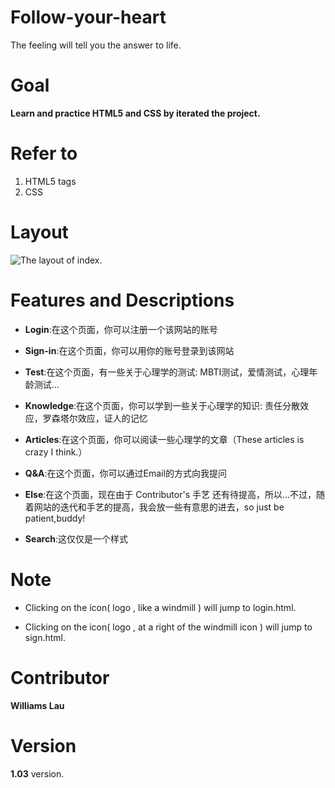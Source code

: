 # Follow-your-heart

The feeling will tell you the answer to life.

# Goal

**Learn and practice HTML5 and CSS by iterated the project.**

# Refer to

1. HTML5 tags
2. CSS

# Layout

<img src="http://i65.tinypic.com/otdx6r.jpg" alt="The layout of index.">

# Features and Descriptions

* **Login**:在这个页面，你可以注册一个该网站的账号

* **Sign-in**:在这个页面，你可以用你的账号登录到该网站

* **Test**:在这个页面，有一些关于心理学的测试: MBTI测试，爱情测试，心理年龄测试...

* **Knowledge**:在这个页面，你可以学到一些关于心理学的知识: 责任分散效应，罗森塔尔效应，证人的记忆

* **Articles**:在这个页面，你可以阅读一些心理学的文章（These articles is crazy I think.）

* **Q&A**:在这个页面，你可以通过Email的方式向我提问

* **Else**:在这个页面，现在由于 Contributor's 手艺 还有待提高，所以...不过，随着网站的迭代和手艺的提高，我会放一些有意思的进去，so just be patient,buddy!

* **Search**:这仅仅是一个样式

# Note

* Clicking on the icon( logo , like a windmill ) will jump to login.html.

* Clicking on the icon( logo , at a right of the windmill icon ) will jump to sign.html.

# Contributor

**Williams Lau**

# Version

**1.03** version.
